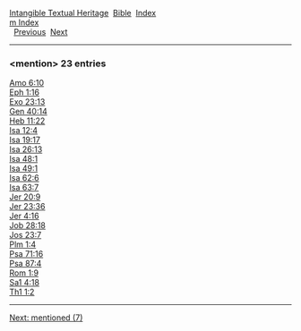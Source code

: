 [Intangible Textual Heritage](../../index)  [Bible](../index) 
[Index](index)   
[m Index](_m_)  
  [Previous](c07311)  [Next](c07313) 

------------------------------------------------------------------------

### &lt;mention&gt; 23 entries

[Amo 6:10](../kjv/amo006.htm#010)  
[Eph 1:16](../kjv/eph001.htm#016)  
[Exo 23:13](../kjv/exo023.htm#013)  
[Gen 40:14](../kjv/gen040.htm#014)  
[Heb 11:22](../kjv/heb011.htm#022)  
[Isa 12:4](../kjv/isa012.htm#004)  
[Isa 19:17](../kjv/isa019.htm#017)  
[Isa 26:13](../kjv/isa026.htm#013)  
[Isa 48:1](../kjv/isa048.htm#001)  
[Isa 49:1](../kjv/isa049.htm#001)  
[Isa 62:6](../kjv/isa062.htm#006)  
[Isa 63:7](../kjv/isa063.htm#007)  
[Jer 20:9](../kjv/jer020.htm#009)  
[Jer 23:36](../kjv/jer023.htm#036)  
[Jer 4:16](../kjv/jer004.htm#016)  
[Job 28:18](../kjv/job028.htm#018)  
[Jos 23:7](../kjv/jos023.htm#007)  
[Plm 1:4](../kjv/plm001.htm#004)  
[Psa 71:16](../kjv/psa071.htm#016)  
[Psa 87:4](../kjv/psa087.htm#004)  
[Rom 1:9](../kjv/rom001.htm#009)  
[Sa1 4:18](../kjv/sa1004.htm#018)  
[Th1 1:2](../kjv/th1001.htm#002)  

------------------------------------------------------------------------

[Next: mentioned (7)](c07313)
